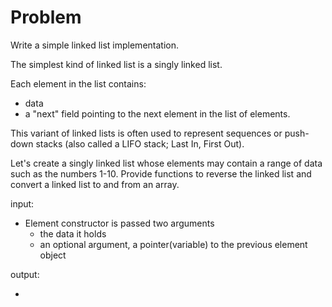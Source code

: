 
# Problem

Write a simple linked list implementation.

The simplest kind of linked list is a singly linked list.

Each element in the list contains:

- data 
- a "next" field pointing to the next element in the list
of elements.

This variant of linked lists is often used to represent sequences
or push-down stacks (also called a LIFO stack; Last In, First Out).

Let's create a singly linked list whose elements may contain a range of data
such as the numbers 1-10. Provide functions to reverse the linked list and
convert a linked list to and from an array.

input:

- Element constructor is passed two arguments
  - the data it holds
  - an optional argument, a pointer(variable) to the previous element object

output:

- 

